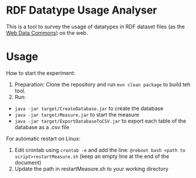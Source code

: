 # RDF Datatype Usage Analyser

This is a tool to survey the usage of datatypes in RDF dataset files (as the [Web Data Commons](http://webdatacommons.org/))  on the web.

# Usage
How to start the experiment:
1. Preparation: Clone the repository and run `mvn clean package` to build teh tool.
2. Run:
  * `java -jar target/CreateDatabase.jar` to create the database
  * `java -jar target/Measure.jar` to start the measure
  * `java -jar target/ExportDatabaseToCSV.jar` to export each table of the database as a .csv file

For automatic restart on Linux:
1. Edit crontab using `crontab -e` and add the line: `@reboot bash <path to script>restartMeasure.sh` (keep an empty line at the end of the document)
2. Update the path in restartMeasure.sh to your working directory
